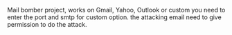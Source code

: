 Mail bomber project, works on Gmail, Yahoo, Outlook or custom you need to enter the port and smtp for custom option.
the attacking email need to give permission to do the attack.
